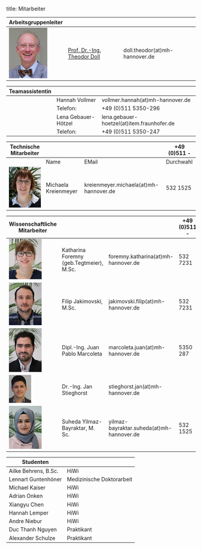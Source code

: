 title: Mitarbeiter


|Arbeitsgruppenleiter|                |     |
|--------------|---------------|----|
|![Image Theo Doll](Doll2.png)|[Prof. Dr.-Ing. Theodor Doll](pagedoll.html)|	doll.theodor(at)mh-hannover.de|   



|Teamassistentin|                     |      |
|--------------|---------------------|------|
| | Hannah Vollmer	| vollmer.hannah(at)mh-hannover.de|
|    |   Telefon:|  +49 (0)511 5350-296|
| | Lena Gebauer-Hötzel |lena.gebauer-hoetzel(at)item.fraunhofer.de      
|| Telefon:| +49 (0)511 5350-247|

|Technische Mitarbeiter|                     |      | +49 (0)511 -|
|--------------|---------------------|------|---|
|              |Name   |EMail|Durchwahl|
|![Image Michaela Kreienmeyer](Michaela2.png) | Michaela Kreienmeyer	|	kreienmeyer.michaela(at)mh-hannover.de     |532 1525|


|Wissenschaftliche Mitarbeiter|             |    |+49 (0)511 -|
|---------|------|------|---|
|![Image Katharina Foremny](Katharina3.png)  | Katharina Foremny (geb.Tegtmeier), M.Sc. 	|	foremny.katharina(at)mh-hannover.de       |532 7231|
|  ![Image Filip Jakimovski](Filip.png)|Filip Jakimovski, M.Sc. | jakimovski.filip(at)mh-hannover.de|532 7231|
|  ![Image Juan Pablo Marcoleta](Juan2.png)  |Dipl.-Ing. Juan Pablo Marcoleta | marcoleta.juan(at)mh-hannover.de|5350 287|
|![Image Jan Stieghorst ](Jan.png) |  Dr.-Ing. Jan Stieghorst|	stieghorst.jan(at)mh-hannover.de|    
|![Image Suheda Yilmaz-Bayraktar](suheda.png) |Suheda Yilmaz-Bayraktar, M. Sc. | yilmaz-bayraktar.suheda(at)mh-hannover.de|532 1525|


|Studenten||
|-----------|-------------|
|Ailke Behrens, B.Sc. | HiWi|
|Lennart Guntenhöner | Medizinische Doktorarbeit|
|Michael Kaiser | HiWi|
|Adrian Onken| HiWi|
|Xiangyu Chen | HiWi|
|Hannah Lemper | HiWi| 
|Andre Niebur | HiWi|
|Duc Thanh Nguyen|Praktikant|
|Alexander Schulze|Praktikant|



